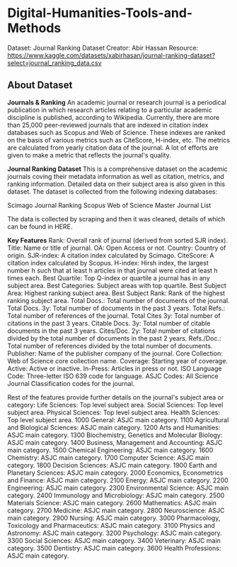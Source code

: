 # Digital-Humanities-Tools-and-Methods
Dataset: Journal Ranking Dataset
Creator: Abir Hassan
Resource: https://www.kaggle.com/datasets/xabirhasan/journal-ranking-dataset?select=journal_ranking_data.csv
## About Dataset
**Journals & Ranking**
An academic journal or research journal is a periodical publication in which research articles relating to a particular academic discipline is published, according to Wikipedia. Currently, there are more than 25,000 peer-reviewed journals that are indexed in citation index databases such as Scopus and Web of Science. These indexes are ranked on the basis of various metrics such as CiteScore, H-index, etc. The metrics are calculated from yearly citation data of the journal. A lot of efforts are given to make a metric that reflects the journal's quality.

**Journal Ranking Dataset**
This is a comprehensive dataset on the academic journals coving their metadata information as well as citation, metrics, and ranking information. Detailed data on their subject area is also given in this dataset. The dataset is collected from the following indexing databases:

Scimago Journal Ranking
Scopus
Web of Science Master Journal List

The data is collected by scraping and then it was cleaned, details of which can be found in HERE.

**Key Features**
Rank: Overall rank of journal (derived from sorted SJR index).
Title: Name or title of journal.
OA: Open Access or not.
Country: Country of origin.
SJR-index: A citation index calculated by Scimago.
CiteScore: A citation index calculated by Scopus.
H-index: Hirsh index, the largest number h such that at least h articles in that journal were cited at least h times each.
Best Quartile: Top Q-index or quartile a journal has in any subject area.
Best Categories: Subject areas with top quartile.
Best Subject Area: Highest ranking subject area.
Best Subject Rank: Rank of the highest ranking subject area.
Total Docs.: Total number of documents of the journal.
Total Docs. 3y: Total number of documents in the past 3 years.
Total Refs.: Total number of references of the journal.
Total Cites 3y: Total number of citations in the past 3 years.
Citable Docs. 3y: Total number of citable documents in the past 3 years.
Cites/Doc. 2y: Total number of citations divided by the total number of documents in the past 2 years.
Refs./Doc.: Total number of references divided by the total number of documents.
Publisher: Name of the publisher company of the journal.
Core Collection: Web of Science core collection name.
Coverage: Starting year of coverage.
Active: Active or inactive.
In-Press: Articles in press or not.
ISO Language Code: Three-letter ISO 639 code for language.
ASJC Codes: All Science Journal Classification codes for the journal.

Rest of the features provide further details on the journal's subject area or category:
Life Sciences: Top level subject area.
Social Sciences: Top level subject area.
Physical Sciences: Top level subject area.
Health Sciences: Top level subject area.
1000 General: ASJC main category.
1100 Agricultural and Biological Sciences: ASJC main category.
1200 Arts and Humanities: ASJC main category.
1300 Biochemistry, Genetics and Molecular Biology: ASJC main category.
1400 Business, Management and Accounting: ASJC main category.
1500 Chemical Engineering: ASJC main category.
1600 Chemistry: ASJC main category.
1700 Computer Science: ASJC main category.
1800 Decision Sciences: ASJC main category.
1900 Earth and Planetary Sciences: ASJC main category.
2000 Economics, Econometrics and Finance: ASJC main category.
2100 Energy: ASJC main category.
2200 Engineering: ASJC main category.
2300 Environmental Science: ASJC main category.
2400 Immunology and Microbiology: ASJC main category.
2500 Materials Science: ASJC main category.
2600 Mathematics: ASJC main category.
2700 Medicine: ASJC main category.
2800 Neuroscience: ASJC main category.
2900 Nursing: ASJC main category.
3000 Pharmacology, Toxicology and Pharmaceutics: ASJC main category.
3100 Physics and Astronomy: ASJC main category.
3200 Psychology: ASJC main category.
3300 Social Sciences: ASJC main category.
3400 Veterinary: ASJC main category.
3500 Dentistry: ASJC main category.
3600 Health Professions: ASJC main category.
